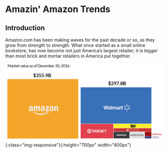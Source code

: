 # Amazin' Amazon Trends

## Introduction
Amazon.com has been making waves for the past decade or so, as they grow from strength to strength. What once started as a small online bookstore, has now become not just America’s largest retailer; it is bigger than most brick and mortar retailers in America put together.

![Amazon_growth](https://github.com/sourabhlal/ada2017/blob/master/docs/amazon_growth.PNG){:class="img-responsive"}{:height="700px" width="400px"}
